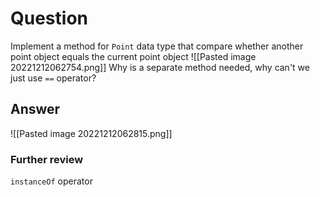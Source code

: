 # Question
Implement a method for `Point` data type that compare whether another point object equals the current point object
![[Pasted image 20221212062754.png]]
Why is a separate method needed, why can't we just use `==` operator?
## Answer
![[Pasted image 20221212062815.png]]
### Further review
`instanceOf` operator